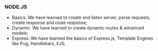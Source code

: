 ### NODE.JS

- Basics: We have learned to create and listen server, parse requests, create response and route response;
- Dynamic: We have learned to create dynamic routes & advanced models;
- Express: We have learned the basics of Express.js, Template Engines like Pug, Handlebars, EJS;